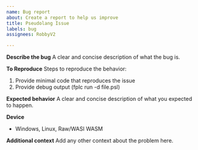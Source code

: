 ```yaml
---
name: Bug report
about: Create a report to help us improve
title: Pseudolang Issue
labels: bug
assignees: RobbyV2

---
```


**Describe the bug**
A clear and concise description of what the bug is.

**To Reproduce**
Steps to reproduce the behavior:
1. Provide minimal code that reproduces the issue
2. Provide debug output (fplc run -d file.psl)

**Expected behavior**
A clear and concise description of what you expected to happen.

**Device**
- Windows, Linux, Raw/WASI WASM

**Additional context**
Add any other context about the problem here.
